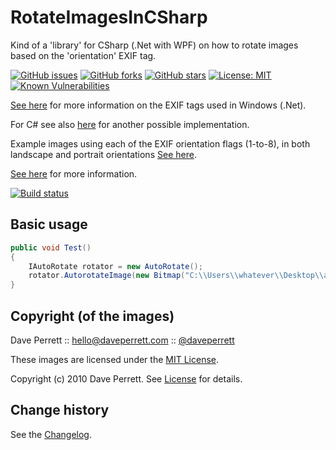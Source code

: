 RotateImagesInCSharp
===============

Kind of a 'library' for CSharp (.Net with WPF) on how to rotate images based on the 'orientation' EXIF tag.

[![GitHub issues](https://img.shields.io/github/issues/SeppPenner/RotateImagesInCSharp.svg)](https://github.com/SeppPenner/RotateImagesInCSharp/issues)
[![GitHub forks](https://img.shields.io/github/forks/SeppPenner/RotateImagesInCSharp.svg)](https://github.com/SeppPenner/RotateImagesInCSharp/network)
[![GitHub stars](https://img.shields.io/github/stars/SeppPenner/RotateImagesInCSharp.svg)](https://github.com/SeppPenner/RotateImagesInCSharp/stargazers)
[![License: MIT](https://img.shields.io/badge/License-MIT-blue.svg)](https://raw.githubusercontent.com/SeppPenner/RotateImagesInCSharp/master/License.txt)
[![Known Vulnerabilities](https://snyk.io/test/github/SeppPenner/RotateImagesInCSharp/badge.svg)](https://snyk.io/test/github/SeppPenner/RotateImagesInCSharp)

[See here](https://msdn.microsoft.com/en-us/library/windows/desktop/ms534418(v=vs.85).aspx) for more information on the EXIF tags used in Windows (.Net).

For C# see also [here](https://github.com/SeppPenner/AutoImageTurner) for another possible implementation.

Example images using each of the EXIF orientation flags (1-to-8), in both landscape and portrait orientations [See here](https://github.com/recurser/exif-orientation-examples).

[See here](http://www.daveperrett.com/articles/2012/07/28/exif-orientation-handling-is-a-ghetto/) for more information.

[![Build status](https://ci.appveyor.com/api/projects/status/c3qj32dh24qixots?svg=true)](https://ci.appveyor.com/project/SeppPenner/rotateimagesincsharp)

## Basic usage
```csharp
public void Test()
{
    IAutoRotate rotator = new AutoRotate();
    rotator.AutorotateImage(new Bitmap("C:\\Users\\whatever\\Desktop\\abc.jpg"));
} 
```

Copyright (of the images)
-------------------------

Dave Perrett :: hello@daveperrett.com :: [@daveperrett](http://twitter.com/daveperrett)

These images are licensed under the [MIT License](http://opensource.org/licenses/MIT).

Copyright (c) 2010 Dave Perrett. See [License](https://github.com/recurser/exif-orientation-examples/blob/master/LICENSE) for details.

Change history
--------------

See the [Changelog](https://github.com/SeppPenner/RotateImagesInCSharp/blob/master/Changelog.md).